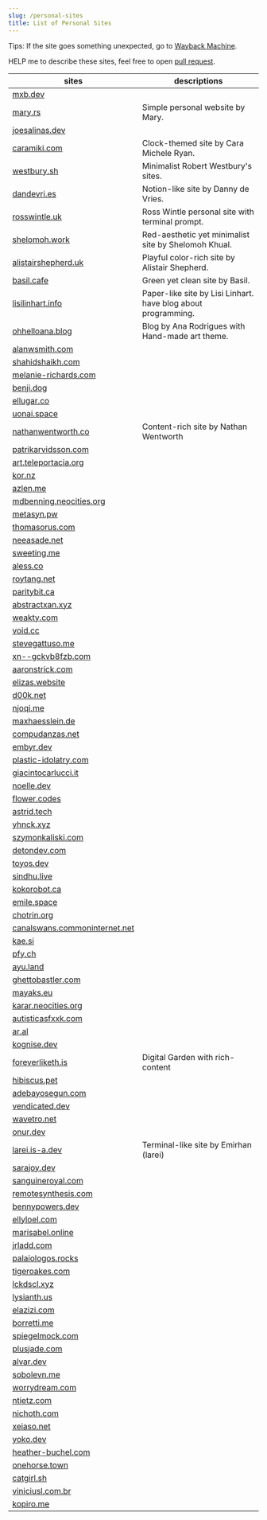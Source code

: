 ```yaml
---
slug: /personal-sites
title: List of Personal Sites
---
```


Tips: If the site goes something unexpected, go to [Wayback Machine](https://archive.org/web/).

HELP me to describe these sites, feel free to open [pull request](https://github.com/Indra2108/wiki/pulls).

| sites | descriptions |
|-------|--------------|
| [mxb.dev](https://mxb.dev/) | | 
| [mary.rs](https://mary.rs/) | Simple personal website by Mary. |
| [joesalinas.dev](https://joesalinas.dev/) |  |
| [caramiki.com](https://caramiki.com/) | Clock-themed site by Cara Michele Ryan. |
| [westbury.sh](https://www.westbury.sh/) | Minimalist Robert Westbury's sites. |
| [dandevri.es](https://www.dandevri.es/) | Notion-like site by Danny de Vries. |
| [rosswintle.uk](https://rosswintle.uk/) | Ross Wintle personal site with terminal prompt. |
| [shelomoh.work](https://shelomoh.work/) | Red-aesthetic yet minimalist site by Shelomoh Khual. |
| [alistairshepherd.uk](https://alistairshepherd.uk/) | Playful color-rich site by Alistair Shepherd. |
| [basil.cafe](https://basil.cafe/) | Green yet clean site by Basil. |
| [lisilinhart.info](https://lisilinhart.info/) | Paper-like site by Lisi Linhart. have blog about programming. |
| [ohhelloana.blog](https://ohhelloana.blog/) | Blog by Ana Rodrigues with Hand-made art theme. |
| [alanwsmith.com](https://www.alanwsmith.com/) |  |
| [shahidshaikh.com](https://www.shahidshaikh.com/)|  |
| [melanie-richards.com](https://melanie-richards.com/) |  |
| [benji.dog](https://www.benji.dog/)|  |
| [ellugar.co](https://ellugar.co/) |  |
| [uonai.space](https://uonai.space/) |  |
| [nathanwentworth.co](https://nathanwentworth.co/) | Content-rich site by Nathan Wentworth |
| [patrikarvidsson.com](https://patrikarvidsson.com/) | |
| [art.teleportacia.org](https://art.teleportacia.org/) | |
| [kor.nz](https://kor.nz/) |  |
| [azlen.me](https://azlen.me/) |  |
| [mdbenning.neocities.org](https://mdbenning.neocities.org/) | |
| [metasyn.pw](https://metasyn.pw/index) | |
| [thomasorus.com](https://thomasorus.com/home.html) | |
| [neeasade.net](https://neeasade.net/) | |
| [sweeting.me](https://sweeting.me/) | |
| [aless.co](https://aless.co/) | |
| [roytang.net](https://roytang.net/) |  |
| [paritybit.ca](https://www.paritybit.ca/) | |
| [abstractxan.xyz](https://abstractxan.xyz/) | |
| [weakty.com](https://weakty.com/) | |
| [void.cc](https://void.cc/) | |
| [stevegattuso.me](https://www.stevegattuso.me/) | |
| [xn--gckvb8fzb.com](https://xn--gckvb8fzb.com/) | |
| [aaronstrick.com](https://aaronstrick.com/) | |
| [elizas.website](http://elizas.website/) | |
| [d00k.net](https://d00k.net/) | |
| [njoqi.me](https://njoqi.me/) | |
| [maxhaesslein.de](https://www.maxhaesslein.de/) |  |
| [compudanzas.net](https://compudanzas.net/) | |
| [embyr.dev](https://embyr.dev/) | |
| [plastic-idolatry.com](http://plastic-idolatry.com/erik/) | |
| [giacintocarlucci.it](https://www.giacintocarlucci.it/) | |
| [noelle.dev](https://noelle.dev/) | |
| [flower.codes](https://flower.codes/) | |
| [astrid.tech](https://astrid.tech/) | |
| [yhnck.xyz](https://yhnck.xyz/) | |
| [szymonkaliski.com](https://szymonkaliski.com/) | |
| [detondev.com](https://detondev.com/) | |
| [toyos.dev](https://toyos.dev/) | |
| [sindhu.live](https://sindhu.live/) | |
| [kokorobot.ca](https://kokorobot.ca/site/home.html) | |
| [emile.space](https://emile.space/) | |
| [chotrin.org](https://chotrin.org/) | |
| [canalswans.commoninternet.net](https://canalswans.commoninternet.net/) | |
| [kae.si](https://kae.si/) | |
| [pfy.ch](https://pfy.ch/) | |
| [ayu.land](https://ayu.land/) | |
| [ghettobastler.com](https://ghettobastler.com/) | |
| [mayaks.eu](https://mayaks.eu/) | |
| [karar.neocities.org](https://karar.neocities.org/) | |
| [autisticasfxxk.com](https://www.autisticasfxxk.com/) | |
| [ar.al](https://ar.al/) | |
| [kognise.dev](https://kognise.dev/) | |
| [foreverliketh.is](https://foreverliketh.is/) | Digital Garden with rich-content |
| [hibiscus.pet](https://hibiscus.pet/) | |
| [adebayosegun.com](https://www.adebayosegun.com/) | |
| [vendicated.dev](https://vendicated.dev/) | |
| [wavetro.net](https://wavetro.net/) | |
| [onur.dev](https://onur.dev/) | |
| [larei.is-a.dev](https://larei.is-a.dev/) | Terminal-like site by Emirhan (larei) |
| [sarajoy.dev](https://sarajoy.dev/) | |
| [sanguineroyal.com](https://sanguineroyal.com/) | |
| [remotesynthesis.com](https://remotesynthesis.com/) | |
| [bennypowers.dev](https://bennypowers.dev/) | |
| [ellyloel.com](https://www.ellyloel.com/) | |
| [marisabel.online](http://marisabel.online/) | |
| [jrladd.com](https://jrladd.com/) | |
| [palaiologos.rocks](https://palaiologos.rocks/) | |
| [tigeroakes.com](https://tigeroakes.com/) | |
| [lckdscl.xyz](https://lckdscl.xyz/) | |
| [lysianth.us](https://lysianth.us/) | |
| [elazizi.com](https://elazizi.com/) | |
| [borretti.me](https://borretti.me/) | |
| [spiegelmock.com](https://spiegelmock.com/) | |
| [plusjade.com](http://plusjade.com/) | |
| [alvar.dev](https://www.alvar.dev/) | |
| [sobolevn.me](https://sobolevn.me/) | |
| [worrydream.com](http://worrydream.com/) | |
| [ntietz.com](https://ntietz.com/) | |
| [nichoth.com](https://nichoth.com/) | |
| [xeiaso.net](https://xeiaso.net/) | |
| [yoko.dev](https://yoko.dev/) | |
| [heather-buchel.com](https://heather-buchel.com/) | |
| [onehorse.town](https://onehorse.town/) | |
| [catgirl.sh](https://catgirl.sh/) | |
| [viniciusl.com.br](https://viniciusl.com.br/) | |
| [kopiro.me](https://www.kopiro.me/) | |